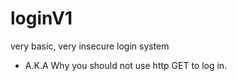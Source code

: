 # loginV1
very basic, very insecure login system

 - A.K.A Why you should not use http GET to log in.
